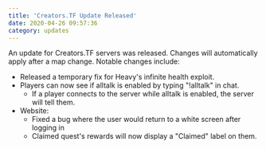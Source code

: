 ```yaml
---
title: 'Creators.TF Update Released'
date: 2020-04-26 09:57:36
category: updates
---
```


<p>An update for Creators.TF servers was released. Changes will automatically apply after a map change. Notable changes include:</p>
<ul>
	<li>Released a temporary fix for Heavy's infinite health exploit.</li>
	<li>Players can now see if alltalk is enabled by typing "!alltalk" in chat.
	<ul>
		<li>If a player connects to the server while alltalk is enabled, the server will tell them.</li>
	</ul>
	<li>Website:
		<ul>
			<li>Fixed a bug where the user would return to a white screen after logging in</li>
			<li>Claimed quest's rewards will now display a "Claimed" label on them.</li>
		</ul>
	</li>

